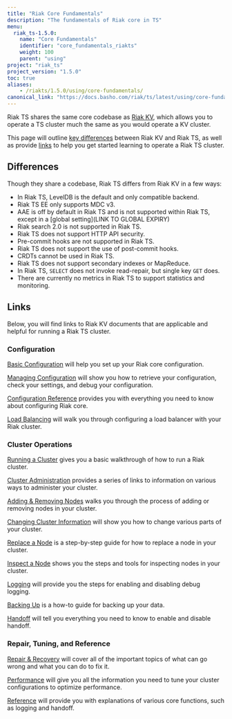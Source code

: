 ```yaml
---
title: "Riak Core Fundamentals"
description: "The fundamentals of Riak core in TS"
menu:
  riak_ts-1.5.0:
    name: "Core Fundamentals"
    identifier: "core_fundamentals_riakts"
    weight: 100
    parent: "using"
project: "riak_ts"
project_version: "1.5.0"
toc: true
aliases:
    - /riakts/1.5.0/using/core-fundamentals/
canonical_link: "https://docs.basho.com/riak/ts/latest/using/core-fundamentals"
---
```



[Riak KV]: /riak/kv/2.1.4/

Riak TS shares the same core codebase as [Riak KV], which allows you to operate a TS cluster much the same as you would operate a KV cluster.

This page will outline [key differences](#differences) between Riak KV and Riak TS, as well as provide [links](#links) to help you get started learning to operate a Riak TS cluster.

## Differences

Though they share a codebase, Riak TS differs from Riak KV in a few ways:

* In Riak TS, LevelDB is the default and only compatible backend.
* Riak TS EE only supports MDC v3.
* AAE is off by default in Riak TS and is not supported within Riak TS, except in a [global setting](LINK TO GLOBAL EXPIRY)
* Riak search 2.0 is not supported in Riak TS.
* Riak TS does not support HTTP API security.
* Pre-commit hooks are not supported in Riak TS.
* Riak TS does not support the use of post-commit hooks.
* CRDTs cannot be used in Riak TS.
* Riak TS does not support secondary indexes or MapReduce.
* In Riak TS, `SELECT` does not invoke read-repair, but single key `GET` does.
* There are currently no metrics in Riak TS to support statistics and monitoring.


## Links

Below, you will find links to Riak KV documents that are applicable and helpful for running a Riak TS cluster.

### Configuration

<a href="http://docs.basho.com/riak/kv/2.1.4/configuring/basic/" target="_blank">Basic Configuration</a> will help you set up your Riak core configuration.

<a href="http://docs.basho.com/riak/kv/2.1.4/configuring/managing/" target="_blank">Managing Configuration</a> will show you how to retrieve your configuration, check your settings, and debug your configuration.

<a href="http://docs.basho.com/riak/kv/2.1.4/configuring/reference/" target="_blank">Configuration Reference</a> provides you with everything you need to know about configuring Riak core.

<a href="http://docs.basho.com/riak/kv/2.1.4/configuring/load-balancing-proxy/" target="_blank">Load Balancing</a> will walk you through configuring a load balancer with your Riak cluster.


### Cluster Operations

<a href="http://docs.basho.com/riak/kv/2.1.4/using/running-a-cluster/" target="_blank">Running a Cluster</a> gives you a basic walkthrough of how to run a Riak cluster.

<a href="http://docs.basho.com/riak/kv/2.1.4/using/admin/" target="_blank">Cluster Administration</a> provides a series of links to information on various ways to administer your cluster.

<a href="http://docs.basho.com/riak/kv/2.1.4/using/cluster-operations/adding-removing-nodes/" target="_blank">Adding & Removing Nodes</a> walks you through the process of adding or removing nodes in your cluster.

<a href="http://docs.basho.com/riak/kv/2.1.4/using/cluster-operations/changing-cluster-info/" target="_blank">Changing Cluster Information</a> will show you how to change various parts of your cluster.

<a href="http://docs.basho.com/riak/kv/2.1.4/using/cluster-operations/replacing-node/" target="_blank">Replace a Node</a> is a step-by-step guide for how to replace a node in your cluster.

<a href="http://docs.basho.com/riak/kv/2.1.4/using/cluster-operations/inspecting-node/" target="_blank">Inspect a Node</a> shows you the steps and tools for inspecting nodes in your cluster.

<a href="http://docs.basho.com/riak/kv/2.1.4/using/cluster-operations/logging/" target="_blank">Logging</a> will provide you the steps for enabling and disabling debug logging.

<a href="http://docs.basho.com/riak/kv/2.1.4/using/cluster-operations/backing-up/" target="_blank">Backing Up</a> is a how-to guide for backing up your data.

<a href="http://docs.basho.com/riak/kv/2.1.4/using/cluster-operations/handoff/" target="_blank">Handoff</a> will tell you everything you need to know to enable and disable handoff.


### Repair, Tuning, and Reference

<a href="http://docs.basho.com/riak/kv/2.1.4/using/repair-recovery/" target="_blank">Repair & Recovery</a> will cover all of the important topics of what can go wrong and what you can do to fix it.

<a href="http://docs.basho.com/riak/kv/2.1.4/using/performance/" target="_blank">Performance</a> will give you all the information you need to tune your cluster configurations to optimize performance.

<a href="http://docs.basho.com/riak/kv/2.1.4/using/reference/" target="_blank">Reference</a> will provide you with explanations of various core functions, such as logging and handoff.
